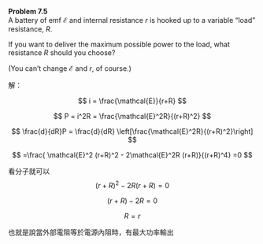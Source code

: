 **Problem 7.5**  
A battery of emf $\mathcal{E}$ and internal resistance $r$ is hooked up to a variable “load” resistance, $R$. 

If you want to deliver the maximum possible power to the load, what resistance $R$ should you choose? 

(You can’t change $\mathcal{E}$ and $r$, of course.)

解：

$$
i = \frac{\mathcal{E}}{r+R}
$$

$$
P = i^2R = \frac{\mathcal{E}^2R}{(r+R)^2}
$$

$$
\frac{d}{dR}P = \frac{d}{dR} \left[\frac{\mathcal{E}^2R}{(r+R)^2}\right] 
$$

$$
=\frac{ \mathcal{E}^2 (r+R)^2 - 2\mathcal{E}^2R (r+R)}{(r+R)^4} =0
$$

看分子就可以
$$
(r+R)^2 - 2R (r+R) = 0
$$

$$
(r+R) - 2R = 0
$$

$$
R = r
$$

也就是說當外部電阻等於電源內阻時，有最大功率輸出